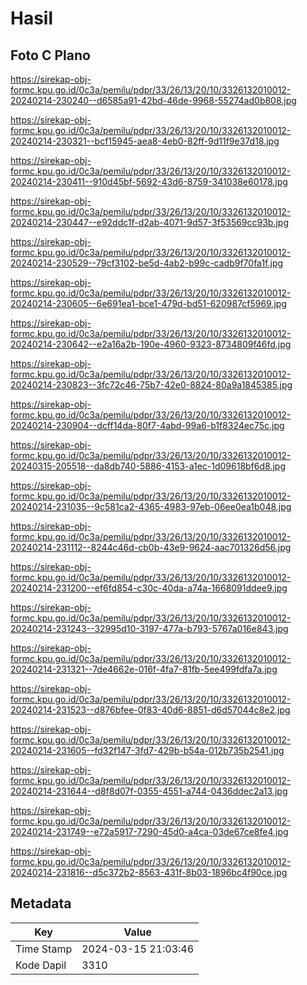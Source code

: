 # Hasil

## Foto C Plano

https://sirekap-obj-formc.kpu.go.id/0c3a/pemilu/pdpr/33/26/13/20/10/3326132010012-20240214-230240--d6585a91-42bd-46de-9968-55274ad0b808.jpg

https://sirekap-obj-formc.kpu.go.id/0c3a/pemilu/pdpr/33/26/13/20/10/3326132010012-20240214-230321--bcf15945-aea8-4eb0-82ff-9d11f9e37d18.jpg

https://sirekap-obj-formc.kpu.go.id/0c3a/pemilu/pdpr/33/26/13/20/10/3326132010012-20240214-230411--910d45bf-5692-43d6-8759-341038e60178.jpg

https://sirekap-obj-formc.kpu.go.id/0c3a/pemilu/pdpr/33/26/13/20/10/3326132010012-20240214-230447--e92ddc1f-d2ab-4071-9d57-3f53569cc93b.jpg

https://sirekap-obj-formc.kpu.go.id/0c3a/pemilu/pdpr/33/26/13/20/10/3326132010012-20240214-230529--79cf3102-be5d-4ab2-b99c-cadb9f70fa1f.jpg

https://sirekap-obj-formc.kpu.go.id/0c3a/pemilu/pdpr/33/26/13/20/10/3326132010012-20240214-230605--6e691ea1-bce1-479d-bd51-620987cf5969.jpg

https://sirekap-obj-formc.kpu.go.id/0c3a/pemilu/pdpr/33/26/13/20/10/3326132010012-20240214-230642--e2a16a2b-190e-4960-9323-8734809f46fd.jpg

https://sirekap-obj-formc.kpu.go.id/0c3a/pemilu/pdpr/33/26/13/20/10/3326132010012-20240214-230823--3fc72c46-75b7-42e0-8824-80a9a1845385.jpg

https://sirekap-obj-formc.kpu.go.id/0c3a/pemilu/pdpr/33/26/13/20/10/3326132010012-20240214-230904--dcff14da-80f7-4abd-99a6-b1f8324ec75c.jpg

https://sirekap-obj-formc.kpu.go.id/0c3a/pemilu/pdpr/33/26/13/20/10/3326132010012-20240315-205518--da8db740-5886-4153-a1ec-1d09618bf6d8.jpg

https://sirekap-obj-formc.kpu.go.id/0c3a/pemilu/pdpr/33/26/13/20/10/3326132010012-20240214-231035--9c581ca2-4365-4983-97eb-06ee0ea1b048.jpg

https://sirekap-obj-formc.kpu.go.id/0c3a/pemilu/pdpr/33/26/13/20/10/3326132010012-20240214-231112--8244c46d-cb0b-43e9-9624-aac701326d56.jpg

https://sirekap-obj-formc.kpu.go.id/0c3a/pemilu/pdpr/33/26/13/20/10/3326132010012-20240214-231200--ef6fd854-c30c-40da-a74a-1668091ddee9.jpg

https://sirekap-obj-formc.kpu.go.id/0c3a/pemilu/pdpr/33/26/13/20/10/3326132010012-20240214-231243--32995d10-3197-477a-b793-5767a016e843.jpg

https://sirekap-obj-formc.kpu.go.id/0c3a/pemilu/pdpr/33/26/13/20/10/3326132010012-20240214-231321--7de4662e-016f-4fa7-81fb-5ee499fdfa7a.jpg

https://sirekap-obj-formc.kpu.go.id/0c3a/pemilu/pdpr/33/26/13/20/10/3326132010012-20240214-231523--d876bfee-0f83-40d6-8851-d6d57044c8e2.jpg

https://sirekap-obj-formc.kpu.go.id/0c3a/pemilu/pdpr/33/26/13/20/10/3326132010012-20240214-231605--fd32f147-3fd7-429b-b54a-012b735b2541.jpg

https://sirekap-obj-formc.kpu.go.id/0c3a/pemilu/pdpr/33/26/13/20/10/3326132010012-20240214-231644--d8f8d07f-0355-4551-a744-0436ddec2a13.jpg

https://sirekap-obj-formc.kpu.go.id/0c3a/pemilu/pdpr/33/26/13/20/10/3326132010012-20240214-231749--e72a5917-7290-45d0-a4ca-03de67ce8fe4.jpg

https://sirekap-obj-formc.kpu.go.id/0c3a/pemilu/pdpr/33/26/13/20/10/3326132010012-20240214-231816--d5c372b2-8563-431f-8b03-1896bc4f90ce.jpg


## Metadata

| Key        | Value               |
| ---------- | ------------------- |
| Time Stamp | 2024-03-15 21:03:46 |
| Kode Dapil | 3310                |



